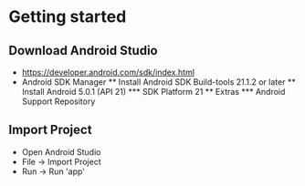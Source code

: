 # Getting started

## Download Android Studio
* https://developer.android.com/sdk/index.html
* Android SDK Manager
** Install Android SDK Build-tools 21.1.2 or later
** Install Android 5.0.1 (API 21)
*** SDK Platform 21
** Extras
*** Android Support Repository

## Import Project
* Open Android Studio
* File -> Import Project
* Run -> Run 'app'




